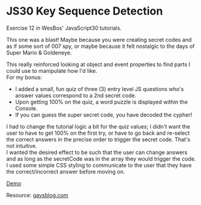 # JS30 Key Sequence Detection
Exercise 12 in WesBos' JavaScript30 tutorials. 

This one was a blast! Maybe because you were creating secret codes and as if some sort of 007 spy, or maybe because it felt nostalgic to the days of Super Mario & Goldeneye. 

This really reinforced looking at object and event properties to find parts I could use to manipulate how I'd like. <br>
For my bonus: <br> 
<ul>
    <li>I added a small, fun quiz of three (3) entry level JS questions who's answer values correspond to a 2nd secret code.</li>
    <li>Upon getting 100% on the quiz, a word puzzle is displayed within the Console.</li>
    <li>If you can guess the super secret code, you have decoded the cypher! </li>
</ul>
I had to change the tutorial logic a bit for the quiz values; I didn't want the user to have to get 100% on the first try, or have to go back and re-select the correct answers in the precise order to trigger the secret code. That's not intuitive.  
<br>
I wanted the desired effect to be such that the user can change answers and as long as the secretCode was in the array they would trigger the code. I used some simple CSS styling to communicate to the user that they have the correct/incorrect answer before moving on. 

<p>
<a href="https://nikrowedevjs30-key-sequence-detection.netlify.app/">Demo</a>
</p>
<span>Resource:</span>
<a href="https://www.gavsblog.com/blog/find-single-or-array-of-values-in-javascript-array-using-includes">gavsblog.com</a>